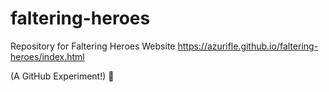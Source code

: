 # faltering-heroes

Repository for Faltering Heroes Website
https://azurifle.github.io/faltering-heroes/index.html

(A GitHub Experiment!) :pizza:
